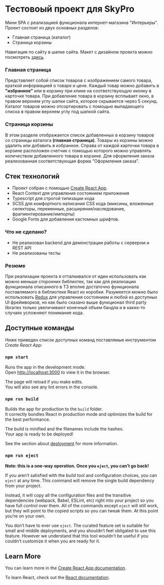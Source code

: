 # Тестовоый проект для SkyPro

Мини SPA с реализацией функционала интернет-магазина "Интерьеры".
Проект состоит из двух основных разделов:

- Главная страница (каталог)
- Страница корзины

Навигация по сайту в шапке сайта. Макет с дизайном проекта можно посмотреть [здесь](https://www.figma.com/file/NBdyWNYPzd2cOvWsiNyjSD/Untitled?node-id=0%3A1).

### Главная страница

Представляет собой список товаров с изображением самого товара, краткой информацией о товаре и цене. Каждый товар можно добавить в __"избранное"__ или в корзину при клике на соответствующую иконку в карточке товара. При добавление товара в корзину всплывает окно, в правом верхнем углу шапки сайта, которое скрывается через 5 секунд.
Каталог товаров можно отсортировать с помощью выпадающего списка в правом верхнем углу под шапкой сайта.


### Страница корзины

В этом разделе отображается список добавленных в корзину товаров со страницы каталога __(главная страница)__. Товары из корзины можно удалить или добавить в избранное. Справа от каждой карточки товара в корзине расположен счетчик с помощью которого можно управлять количеством добавленного товара в корзине. Для оформления заказа реализованная соответствующая форма "Оформления заказа".

## Стек технологий

- Проект собран с помощью [Create React App](https://github.com/facebook/create-react-app).
- React Context для управления состоянием приложения
- Typescript для строгой типизации кода
- SCSS для комфортного написания CSS кода (миксины, вложенные селекторы, переменные, расширения/наследование, фрагментирование/импорты)
- Google Fonts для добавления кастомных шрифтов.

### Что не сделано?

- Не реализован backend для демонстрации работы с сервером и REST API
- Не реализованы тесты

### Резюме

При реализации проекта я отталкивался от идеи использовать как можно меньше сторонних библиотек, так как для реализации функционала описанного в ТЗ вполне достаточно функционала поставляемого в библиотеке React из коробки. Разумеется можно было использовать [Redux](https://redux.js.org/) для управления состоянием и любой из доступных UI фреймворков, но как было сказано выше функционал third party libraries только увеличивают конечный объем бандла и в каких-то случаях усложняют понимание кода. 


## Доступные команды

Ниже приведен список доступных команд поставлямые инструментом *Create React App:*

### `npm start`

Runs the app in the development mode.\
Open [http://localhost:3000](http://localhost:3000) to view it in the browser.

The page will reload if you make edits.\
You will also see any lint errors in the console.

### `npm run build`

Builds the app for production to the `build` folder.\
It correctly bundles React in production mode and optimizes the build for the best performance.

The build is minified and the filenames include the hashes.\
Your app is ready to be deployed!

See the section about [deployment](https://facebook.github.io/create-react-app/docs/deployment) for more information.

### `npm run eject`

**Note: this is a one-way operation. Once you `eject`, you can’t go back!**

If you aren’t satisfied with the build tool and configuration choices, you can `eject` at any time. This command will remove the single build dependency from your project.

Instead, it will copy all the configuration files and the transitive dependencies (webpack, Babel, ESLint, etc) right into your project so you have full control over them. All of the commands except `eject` will still work, but they will point to the copied scripts so you can tweak them. At this point you’re on your own.

You don’t have to ever use `eject`. The curated feature set is suitable for small and middle deployments, and you shouldn’t feel obligated to use this feature. However we understand that this tool wouldn’t be useful if you couldn’t customize it when you are ready for it.

## Learn More

You can learn more in the [Create React App documentation](https://facebook.github.io/create-react-app/docs/getting-started).

To learn React, check out the [React documentation](https://reactjs.org/).
